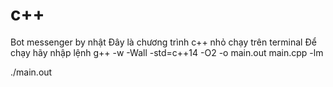 # c++
Bot messenger by nhật
Đây là chương trình c++ nhỏ chạy trên terminal
Để chạy hãy nhập lệnh
g++ -w -Wall -std=c++14 -O2 -o main.out main.cpp -lm

./main.out  
